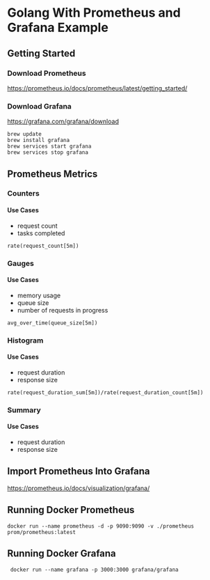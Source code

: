 # Golang With Prometheus and Grafana Example

## Getting Started
### Download Prometheus
https://prometheus.io/docs/prometheus/latest/getting_started/

### Download Grafana
https://grafana.com/grafana/download
```cassandraql
brew update
brew install grafana
brew services start grafana
brew services stop grafana
```
## Prometheus Metrics
### Counters
#### Use Cases
- request count
- tasks completed
```cassandraql
rate(request_count[5m])
```
### Gauges 
#### Use Cases
- memory usage
- queue size
- number of requests in progress
```cassandraql
avg_over_time(queue_size[5m])
```

### Histogram
#### Use Cases
- request duration
- response size
```
rate(request_duration_sum[5m])/rate(request_duration_count[5m])
```

### Summary
#### Use Cases
- request duration
- response size

## Import Prometheus Into Grafana
https://prometheus.io/docs/visualization/grafana/

## Running Docker Prometheus
```
docker run --name prometheus -d -p 9090:9090 -v ./prometheus prom/prometheus:latest
```

## Running Docker Grafana
```cassandraql
 docker run --name grafana -p 3000:3000 grafana/grafana   
```


